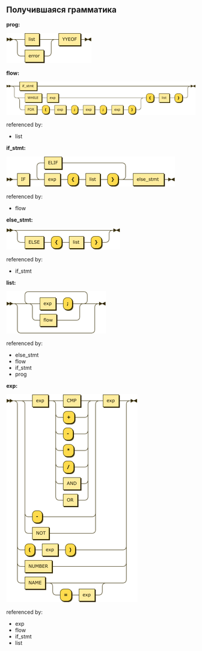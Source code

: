 ## Получившаяся грамматика
**prog:**

![prog](../diagram/prog.png)

**flow:**

![flow](diagram/flow.png)

referenced by:

* list

**if_stmt:**

![if_stmt](diagram/if_stmt.png)

referenced by:

* flow

**else_stmt:**

![else_stmt](diagram/else_stmt.png)

referenced by:

* if_stmt

**list:**

![list](diagram/list.png)

referenced by:

* else_stmt
* flow
* if_stmt
* prog

**exp:**

![exp](diagram/exp.png)

referenced by:

* exp
* flow
* if_stmt
* list

